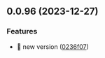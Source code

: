 

## 0.0.96 (2023-12-27)


### Features

* 🎸 new version ([0236f07](https://github.com/huyikai/tree-conver/commit/0236f070ade1dbb9062647b3dfdd8b46c22d2450))
